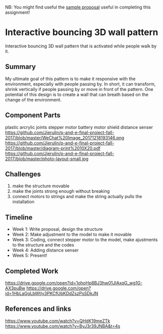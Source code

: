 NB: You might find useful the [sample proposal](https://github.com/zamfi/cca-programming-electronics-fall-2017/blob/master/hw/sample-proposal.md) useful in completing this assignment!

# Interactive bouncing 3D wall pattern

Interactive bouncing 3D wall pattern that is activated while people walk by it.


## Summary

My ultimate goal of this pattern is to make it responsive with the environment, especially with people passing by. In short, it can transform, shrink vertically if people passing by or move in front of the pattern. One potential of this design is to create a wall that can breath based on the change of the environment.

## Component Parts

plastic 
arcrylic joints
stepper motor
battery
motor shield
distance senser
https://github.com/Jierulin/p-and-e-final-project-fall-2017/blob/master/WeChat%20Image_20171218193146.png
https://github.com/Jierulin/p-and-e-final-project-fall-2017/blob/master/diagram-print%2010X20.pdf
https://github.com/Jierulin/p-and-e-final-project-fall-2017/blob/master/photo-layout-small.jpg

## Challenges
1. make the structure movable
2. make the joints strong enough without breaking
3. connect motors to strings and make the string actually pulls the installation

## Timeline

- Week 1: Write proposal, design the structure
- Week 2: Make adjustment to the model to make it movable
- Week 3: Coding, connect stepper motor to the model, make ajustments to the structure and the codes
- Week 4: Adding distance senser 
- Week 5: Present!

## Completed Work
https://drive.google.com/open?id=1ohoHp8BJ3hw01JIAxqG_wg1G-AX3puBw
https://drive.google.com/open?id=1HbLaGgLbWtIy3PKCfUbKDdZszPsSDkJN

## References and links
https://www.youtube.com/watch?v=QHdK19meZTk
https://www.youtube.com/watch?v=ByJ3r39JNBA&t=4s

